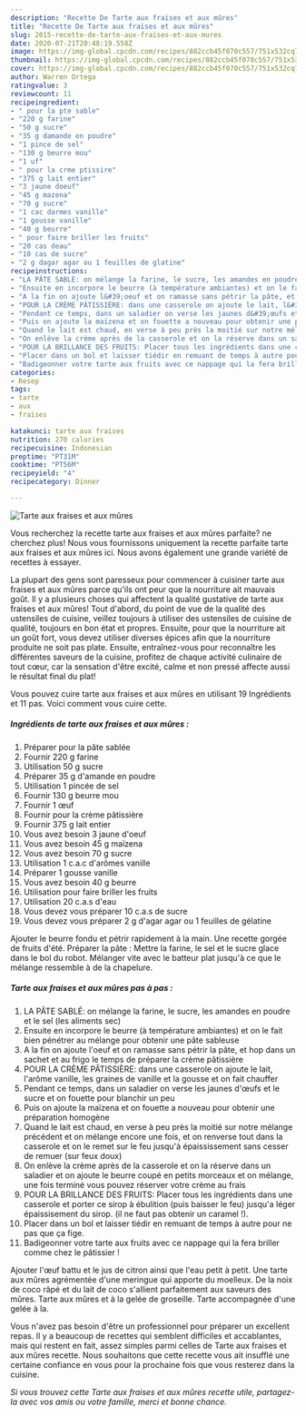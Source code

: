 ```yaml
---
description: "Recette De Tarte aux fraises et aux mûres"
title: "Recette De Tarte aux fraises et aux mûres"
slug: 2015-recette-de-tarte-aux-fraises-et-aux-mures
date: 2020-07-21T20:48:19.558Z
image: https://img-global.cpcdn.com/recipes/882ccb45f070c557/751x532cq70/tarte-aux-fraises-et-aux-mures-photo-principale-de-la-recette.jpg
thumbnail: https://img-global.cpcdn.com/recipes/882ccb45f070c557/751x532cq70/tarte-aux-fraises-et-aux-mures-photo-principale-de-la-recette.jpg
cover: https://img-global.cpcdn.com/recipes/882ccb45f070c557/751x532cq70/tarte-aux-fraises-et-aux-mures-photo-principale-de-la-recette.jpg
author: Warren Ortega
ratingvalue: 3
reviewcount: 11
recipeingredient:
- " pour la pte sable"
- "220 g farine"
- "50 g sucre"
- "35 g damande en poudre"
- "1 pince de sel"
- "130 g beurre mou"
- "1 uf"
- " pour la crme ptissire"
- "375 g lait entier"
- "3 jaune doeuf"
- "45 g mazena"
- "70 g sucre"
- "1 cac darmes vanille"
- "1 gousse vanille"
- "40 g beurre"
- " pour faire briller les fruits"
- "20 cas deau"
- "10 cas de sucre"
- "2 g dagar agar ou 1 feuilles de glatine"
recipeinstructions:
- "LA PÂTE SABLÉ: on mélange la farine, le sucre, les amandes en poudre et le sel (les aliments sec)"
- "Ensuite en incorpore le beurre (à température ambiantes) et on le fait bien pénétrer au mélange pour obtenir une pâte sableuse"
- "A la fin on ajoute l&#39;oeuf et on ramasse sans pétrir la pâte, et hop dans un sachet et au frigo le temps de préparer la crème pâtissière"
- "POUR LA CRÈME PÂTISSIÈRE: dans une casserole on ajoute le lait, l&#39;arôme vanille, les graines de vanille et la gousse et on fait chauffer"
- "Pendant ce temps, dans un saladier on verse les jaunes d&#39;œufs et le sucre et on fouette pour blanchir un peu"
- "Puis on ajoute la maïzena et on fouette a nouveau pour obtenir une préparation homogène"
- "Quand le lait est chaud, en verse à peu près la moitié sur notre mélange précédent et on mélange encore une fois, et on renverse tout dans la casserole et on le remet sur le feu jusqu&#39;à épaississement sans cesser de remuer (sur feux doux)"
- "On enlève la crème après de la casserole et on la réserve dans un saladier et on ajoute le beurre coupé en petits morceaux et on mélange, une fois terminé vous pouvez réserver votre crème au frais"
- "POUR LA BRILLANCE DES FRUITS: Placer tous les ingrédients dans une casserole et porter ce sirop à ébulition (puis baisser le feu) jusqu&#39;a léger épaissisement du sirop. (il ne faut pas obtenir un caramel !)."
- "Placer dans un bol et laisser tiédir en remuant de temps à autre pour ne pas que ça fige."
- "Badigeonner votre tarte aux fruits avec ce nappage qui la fera briller comme chez le pâtissier !"
categories:
- Resep
tags:
- tarte
- aux
- fraises

katakunci: tarte aux fraises 
nutrition: 270 calories
recipecuisine: Indonesian
preptime: "PT31M"
cooktime: "PT56M"
recipeyield: "4"
recipecategory: Dinner

---
```



![Tarte aux fraises et aux mûres](https://img-global.cpcdn.com/recipes/882ccb45f070c557/751x532cq70/tarte-aux-fraises-et-aux-mures-photo-principale-de-la-recette.jpg)

Vous recherchez la recette tarte aux fraises et aux mûres parfaite? ne cherchez plus! Nous vous fournissons uniquement la recette parfaite tarte aux fraises et aux mûres ici. Nous avons également une grande variété de recettes à essayer.

La plupart des gens sont paresseux pour commencer à cuisiner tarte aux fraises et aux mûres parce qu'ils ont peur que la nourriture ait mauvais goût. Il y a plusieurs choses qui affectent la qualité gustative de tarte aux fraises et aux mûres! Tout d'abord, du point de vue de la qualité des ustensiles de cuisine, veillez toujours à utiliser des ustensiles de cuisine de qualité, toujours en bon état et propres. Ensuite, pour que la nourriture ait un goût fort, vous devez utiliser diverses épices afin que la nourriture produite ne soit pas plate. Ensuite, entraînez-vous pour reconnaître les différentes saveurs de la cuisine, profitez de chaque activité culinaire de tout cœur, car la sensation d'être excité, calme et non pressé affecte aussi le résultat final du plat!

<!--inarticleads1-->

Vous pouvez cuire tarte aux fraises et aux mûres en utilisant 19 Ingrédients et 11 pas. Voici comment vous cuire cette.

##### Ingrédients de tarte aux fraises et aux mûres :

1. Préparer  pour la pâte sablée
1. Fournir 220 g farine
1. Utilisation 50 g sucre
1. Préparer 35 g d&#39;amande en poudre
1. Utilisation 1 pincée de sel
1. Fournir 130 g beurre mou
1. Fournir 1 œuf
1. Fournir  pour la crème pâtissière
1. Fournir 375 g lait entier
1. Vous avez besoin 3 jaune d&#39;oeuf
1. Vous avez besoin 45 g maïzena
1. Vous avez besoin 70 g sucre
1. Utilisation 1 c.a.c d&#39;arômes vanille
1. Préparer 1 gousse vanille
1. Vous avez besoin 40 g beurre
1. Utilisation  pour faire briller les fruits
1. Utilisation 20 c.a.s d&#39;eau
1. Vous devez vous préparer 10 c.a.s de sucre
1. Vous devez vous préparer 2 g d&#39;agar agar ou 1 feuilles de gélatine


Ajouter le beurre fondu et pétrir rapidement à la main. Une recette gorgée de fruits d&#39;été. Préparer la pâte : Mettre la farine, le sel et le sucre glace dans le bol du robot. Mélanger vite avec le batteur plat jusqu&#39;à ce que le mélange ressemble à de la chapelure. 

<!--inarticleads2-->

##### Tarte aux fraises et aux mûres pas à pas :

1. LA PÂTE SABLÉ: on mélange la farine, le sucre, les amandes en poudre et le sel (les aliments sec)
1. Ensuite en incorpore le beurre (à température ambiantes) et on le fait bien pénétrer au mélange pour obtenir une pâte sableuse
1. A la fin on ajoute l&#39;oeuf et on ramasse sans pétrir la pâte, et hop dans un sachet et au frigo le temps de préparer la crème pâtissière
1. POUR LA CRÈME PÂTISSIÈRE: dans une casserole on ajoute le lait, l&#39;arôme vanille, les graines de vanille et la gousse et on fait chauffer
1. Pendant ce temps, dans un saladier on verse les jaunes d&#39;œufs et le sucre et on fouette pour blanchir un peu
1. Puis on ajoute la maïzena et on fouette a nouveau pour obtenir une préparation homogène
1. Quand le lait est chaud, en verse à peu près la moitié sur notre mélange précédent et on mélange encore une fois, et on renverse tout dans la casserole et on le remet sur le feu jusqu&#39;à épaississement sans cesser de remuer (sur feux doux)
1. On enlève la crème après de la casserole et on la réserve dans un saladier et on ajoute le beurre coupé en petits morceaux et on mélange, une fois terminé vous pouvez réserver votre crème au frais
1. POUR LA BRILLANCE DES FRUITS: Placer tous les ingrédients dans une casserole et porter ce sirop à ébulition (puis baisser le feu) jusqu&#39;a léger épaissisement du sirop. (il ne faut pas obtenir un caramel !).
1. Placer dans un bol et laisser tiédir en remuant de temps à autre pour ne pas que ça fige.
1. Badigeonner votre tarte aux fruits avec ce nappage qui la fera briller comme chez le pâtissier !


Ajouter l&#39;œuf battu et le jus de citron ainsi que l&#39;eau petit à petit. Une tarte aux mûres agrémentée d&#39;une meringue qui apporte du moelleux. De la noix de coco râpé et du lait de coco s&#39;allient parfaitement aux saveurs des mûres. Tarte aux mûres et à la gelée de groseille. Tarte accompagnée d&#39;une gelée à la. 

<!--inarticleads1-->

<p>
Vous n'avez pas besoin d'être un professionnel pour préparer un excellent repas. Il y a beaucoup de recettes qui semblent difficiles et accablantes, mais qui restent en fait, assez simples parmi celles de Tarte aux fraises et aux mûres recette. Nous souhaitons que cette recette vous ait insufflé une certaine confiance en vous pour la prochaine fois que vous resterez dans la cuisine.
</p>

<p>
<i>Si vous trouvez cette Tarte aux fraises et aux mûres recette utile, partagez-la avec vos amis ou votre famille, merci et bonne chance.</i>
</p>
